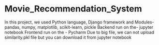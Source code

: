 # Movie_Recommendation_System
In this project, we used Python language, Django framework and Modules- pandas, numpy, matplotlib, scikit-learn, pickle
Backend run on the- jupyter notebook
Frontend run on the - Pycharm
Due to big file, we can not upload similarity.pkl file but you can download it from jupyter notebook  

